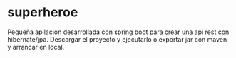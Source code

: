 # superheroe

Pequeña apilacion desarrollada con spring boot para crear una api rest con hibernate/jpa.
Descargar el proyecto y ejecutarlo o exportar jar con maven y arrancar en local.
